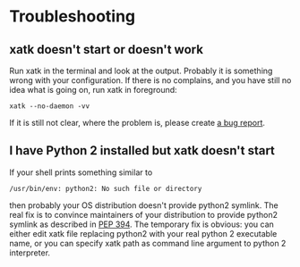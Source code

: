 # Troubleshooting

## xatk doesn't start or doesn't work

Run xatk in the terminal and look at the output. Probably it is
something wrong with your configuration. If there is no complains, and
you have still no idea what is going on, run xatk in foreground:

    xatk --no-daemon -vv

If it is still not clear, where the problem is, please create
[a bug report](https://github.com/vlevit/xatk/issues).

## I have Python 2 installed but xatk doesn't start

If your shell prints something similar to

    /usr/bin/env: python2: No such file or directory

then probably your OS distribution doesn't provide python2 symlink.
The real fix is to convince maintainers of your distribution to
provide python2 symlink as described in [PEP 394]. The temporary fix
is obvious: you can either edit xatk file replacing python2 with your
real python 2 executable name, or you can specify xatk path as command
line argument to python 2 interpreter.

[PEP 394]: http://www.python.org/dev/peps/pep-0394/
